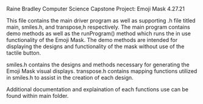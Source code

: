 Raine Bradley
Computer Science Capstone Project: Emoji Mask
4.27.21

This file contains the main driver program as well as supporting .h file titled main, smiles.h, and transpose,h respectively. 
The main program contains demo methods as well as the runProgram() method which runs the in use functionality of the Emoji Mask.
The demo methods are intended for displaying the designs and functionality of the mask without use of the tactile button.

smiles.h contains the designs and methods necessary for generating the Emoji Mask visual displays.
transpose.h contains mapping functions utilized in smiles.h to assist in the creation of each design.

Additional documentation and explaination of each functions use can be found within main folder.
